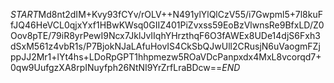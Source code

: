 $START$Md8nt2dIM+Kvy93fCYv/rOLV++N491ylYlQlCzV55/i7Gwpml5+7l8kuFfJQ46HeVCL0qjxYxf1HBwKWsq0GIIZ401PiZvxss59EoBzVlwnsRe9BfxLD/Z0Oov8pTE/79iR8yrPewI9Ncx7JklJvIIqhYHrzthqF6O3fAWEx8UDe14djS6Fxh3dSxM561z4vbR1s/P7BjokNJaLAfuHovIS4CkSbQJwUll2CRusjN6uVaogmFZjppJJ2Mr1+lYt4hs+LDoRpGPT1hhpmezw5ROaVDcPanpxdx4MxL8vcorqd7+0qw9UufgzXA8rpINuyfph26NtNI9YrZrfLraBDcw==$END$